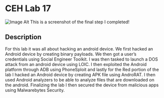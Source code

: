 <h1>CEH Lab 17</h1>


![Image Alt]()
This is a screenshot of the final step I completed! 

<h2>Description</h2>
For this lab it was all about hacking an android device. We first hacked an Android device by creating binary payloads. We then got a user’s credentials using Social Engineer Toolkit. I was then tasked to launch a DOS attack from an android device using LOIC. I then exploited the Android platform through ADB using PhoneSploit and lastly for the Red portion of the lab I hacked an Android device by creating APK file using AndroRAT. I then used Android analyzers to be able to analyze files that are downloaded on the android. Finalizing the lab I then secured the device from malicious apps using Malwarebytes Security.
<br />
